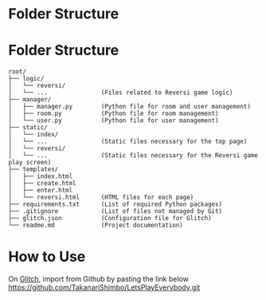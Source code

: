 # Folder Structure

# Folder Structure

    root/
    ├── logic/
    │   └── reversi/
    │   └── ...               (Files related to Reversi game logic)
    ├── manager/
    │   ├── manager.py        (Python file for room and user management)
    │   ├── room.py           (Python file for room management)
    │   └── user.py           (Python file for user management)
    ├── static/
    │   └── index/
    │   └── ...               (Static files necessary for the top page)
    │   └── reversi/
    │   └── ...               (Static files necessary for the Reversi game play screen)
    ├── templates/
    │   ├── index.html
    │   ├── create.html
    │   ├── enter.html
    │   └── reversi.html      (HTML files for each page)
    ├── requirements.txt      (List of required Python packages)
    ├── .gitignore            (List of files not managed by Git)
    ├── glitch.json           (Configuration file for Glitch)
    └── readme.md             (Project documentation)

# How to Use

On [Glitch](https://glitch.com/), import from Github by pasting the link below
https://github.com/TakanariShimbo/LetsPlayEverybody.git